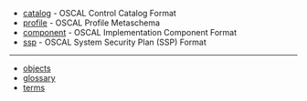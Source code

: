 - [catalog](catalog.html) - OSCAL Control Catalog Format
- [profile](profile.html) - OSCAL Profile Metaschema
- [component](component.html) - OSCAL Implementation Component Format
- [ssp](ssp.html) - OSCAL System Security Plan (SSP) Format

----

- [objects](objects.html)
- [glossary](glossary.html)
- [terms](terms.html)